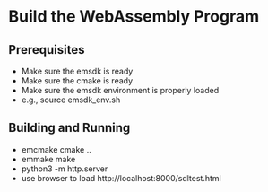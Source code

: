 # Build the WebAssembly Program

## Prerequisites

 * Make sure the emsdk is ready
 * Make sure the cmake is ready
 * Make sure the emsdk environment is properly loaded
  * e.g., source emsdk\_env.sh

## Building and Running

 * emcmake cmake ..
 * emmake make
 * python3 -m http.server
 * use browser to load http://localhost:8000/sdltest.html

